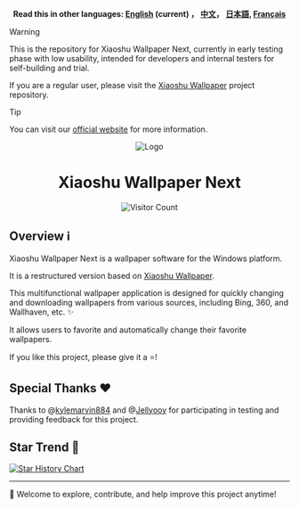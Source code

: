 <p align="center">
    <b>Read this in other languages: <a href="README.md">English</a> (current) ， <a href="README_zh.md">中文</a>， <a href="README_ja.md">日本語</a>, <a href="README_fr.md">Français</a></b>
</p>

> [!WARNING]
>
> This is the repository for Xiaoshu Wallpaper Next, currently in early testing phase with low usability, intended for developers and internal testers for self-building and trial.
>
> If you are a regular user, please visit the [Xiaoshu Wallpaper](https://github.com/shu-shu-1/Xiaoshu-Wallpaper/) project repository.

> [!TIP]
> 
> You can visit our [official website](https://shu-shu-1.github.io/wallpaper/) for more information.

<p align="center">
    <img src="https://github.com/user-attachments/assets/a3d85ade-580e-43b4-bef1-db006b2b5670" alt="Logo">
</p>
<h1 align="center">Xiaoshu Wallpaper Next</h1>

<p align="center">
    <img src="http://estruyf-github.azurewebsites.net/api/VisitorHit?user=shu-shu-1&repo=Xiaoshu-Wallpaper-Next&countColor=%237B1E7B" alt="Visitor Count">
</p>

## Overview ℹ️

Xiaoshu Wallpaper Next is a wallpaper software for the Windows platform.

It is a restructured version based on [Xiaoshu Wallpaper](https://github.com/shu-shu-1/Xiaoshu-Wallpaper/).

This multifunctional wallpaper application is designed for quickly changing and downloading wallpapers from various sources, including Bing, 360, and Wallhaven, etc. ✨ 

It allows users to favorite and automatically change their favorite wallpapers.

If you like this project, please give it a ⭐️!

## Special Thanks ❤️

Thanks to @[kylemarvin884](https://github.com/kylemarvin884) and @[Jellyooy](https://github.com/Jellyooy/) for participating in testing and providing feedback for this project.

## Star Trend 🌟

[![Star History Chart](https://api.star-history.com/svg?repos=shu-shu-1/Xiaoshu-Wallpaper-Next&type=Date)](https://star-history.com/#shu-shu-1/BingWallpaper&Date)

---

🚀 Welcome to explore, contribute, and help improve this project anytime!
